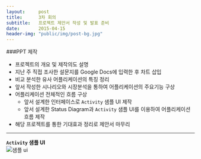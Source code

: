 ```yaml
---
layout:     post
title:      3차 회의
subtitle:   프로젝트 제안서 작성 및 발표 준비
date:       2015-04-15
header-img: "public/img/post-bg.jpg"
---
```


###PPT 제작  
- 프로젝트의 개요 및 제작의도 설명  
- 지난 주 직접 조사한 설문지를 Google Docs에 입력한 후 차트 삽입  
- 비교 분석한 유사 어플리케이션의 특징 정리  
- 앞서 작성한 시나리오와 시장분석을 통하여 어플리케이션의 주요기능 구상  
- 어플리케이션 전체적인 흐름 구상  
    + 앞서 설계한 인터페이스로  `Activity` 샘플 UI 제작  
    + 앞서 설계한 Status Diagram과 `Activity` 샘플 UI를 이용하여 어플리케이션 흐름 제작  
- 해당 프로젝트를 통한 기대효과 정리로 제안서 마무리  


---


**`Activity` 샘플 UI**  
![샘플 ui](/Softcone/public/img/0415appui.png)